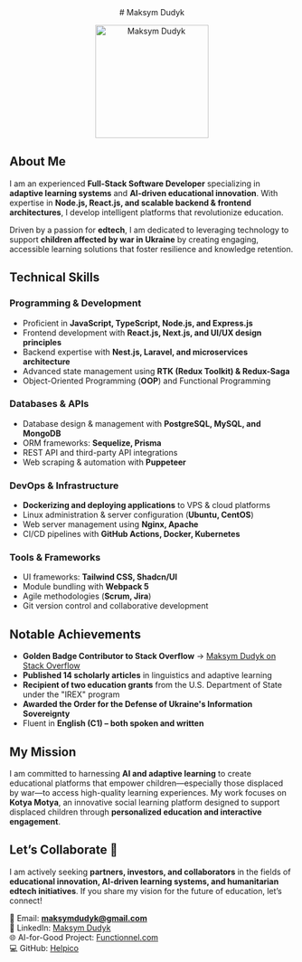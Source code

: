 <div align="center">
  # Maksym Dudyk
</div>
  

<p align="center">
  <img src="https://github.com/Helpico/Helpico/assets/32806311/9dfc44d0-bcbe-43a1-8a73-9425f15224db" alt="Maksym Dudyk" width="200"/>
</p>

## About Me  

I am an experienced **Full-Stack Software Developer** specializing in **adaptive learning systems** and **AI-driven educational innovation**. With expertise in **Node.js, React.js, and scalable backend & frontend architectures**, I develop intelligent platforms that revolutionize education.  

Driven by a passion for **edtech**, I am dedicated to leveraging technology to support **children affected by war in Ukraine** by creating engaging, accessible learning solutions that foster resilience and knowledge retention.  

## Technical Skills  

### **Programming & Development**  
- Proficient in **JavaScript, TypeScript, Node.js, and Express.js**  
- Frontend development with **React.js, Next.js, and UI/UX design principles**  
- Backend expertise with **Nest.js, Laravel, and microservices architecture**  
- Advanced state management using **RTK (Redux Toolkit) & Redux-Saga**  
- Object-Oriented Programming (**OOP**) and Functional Programming  

### **Databases & APIs**  
- Database design & management with **PostgreSQL, MySQL, and MongoDB**  
- ORM frameworks: **Sequelize, Prisma**  
- REST API and third-party API integrations  
- Web scraping & automation with **Puppeteer**  

### **DevOps & Infrastructure**  
- **Dockerizing and deploying applications** to VPS & cloud platforms  
- Linux administration & server configuration (**Ubuntu, CentOS**)  
- Web server management using **Nginx, Apache**  
- CI/CD pipelines with **GitHub Actions, Docker, Kubernetes**  

### **Tools & Frameworks**  
- UI frameworks: **Tailwind CSS, Shadcn/UI**  
- Module bundling with **Webpack 5**  
- Agile methodologies (**Scrum, Jira**)  
- Git version control and collaborative development  

## Notable Achievements  
- **Golden Badge Contributor to Stack Overflow** → [Maksym Dudyk on Stack Overflow](https://stackoverflow.com/users/8781011/maksym-dudyk)  
- **Published 14 scholarly articles** in linguistics and adaptive learning  
- **Recipient of two education grants** from the U.S. Department of State under the "IREX" program  
- **Awarded the Order for the Defense of Ukraine's Information Sovereignty**  
- Fluent in **English (C1) – both spoken and written**  

## My Mission  
I am committed to harnessing **AI and adaptive learning** to create educational platforms that empower children—especially those displaced by war—to access high-quality learning experiences. My work focuses on **Kotya Motya**, an innovative social learning platform designed to support displaced children through **personalized education and interactive engagement**.  

## Let’s Collaborate 🚀  
I am actively seeking **partners, investors, and collaborators** in the fields of **educational innovation, AI-driven learning systems, and humanitarian edtech initiatives**. If you share my vision for the future of education, let’s connect!  

📩 Email: **maksymdudyk@gmail.com**  
🔗 LinkedIn: [Maksym Dudyk](https://www.linkedin.com/in/maksym-dudyk-follow-up/)  
🌐 AI-for-Good Project: [Functionnel.com](https://functionnel.com)  
💻 GitHub: [Helpico](https://github.com/Helpico)  




